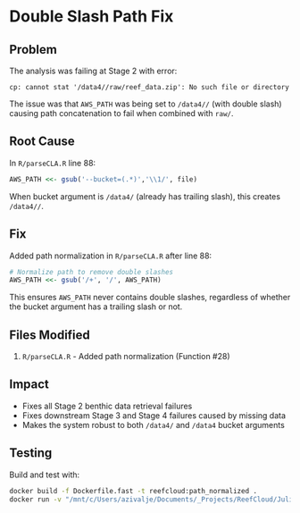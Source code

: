 # Double Slash Path Fix

## Problem
The analysis was failing at Stage 2 with error:
```
cp: cannot stat '/data4//raw/reef_data.zip': No such file or directory
```

The issue was that `AWS_PATH` was being set to `/data4//` (with double slash) causing path concatenation to fail when combined with `raw/`.

## Root Cause
In `R/parseCLA.R` line 88:
```r
AWS_PATH <<- gsub('--bucket=(.*)','\\1/', file)
```

When bucket argument is `/data4/` (already has trailing slash), this creates `/data4//`.

## Fix
Added path normalization in `R/parseCLA.R` after line 88:
```r
# Normalize path to remove double slashes
AWS_PATH <<- gsub('/+', '/', AWS_PATH)
```

This ensures `AWS_PATH` never contains double slashes, regardless of whether the bucket argument has a trailing slash or not.

## Files Modified
1. `R/parseCLA.R` - Added path normalization (Function #28)

## Impact
- Fixes all Stage 2 benthic data retrieval failures
- Fixes downstream Stage 3 and Stage 4 failures caused by missing data
- Makes the system robust to both `/data4/` and `/data4` bucket arguments

## Testing
Build and test with:
```bash
docker build -f Dockerfile.fast -t reefcloud:path_normalized .
docker run -v "/mnt/c/Users/azivalje/Documents/_Projects/ReefCloud/Julies model:/data4" reefcloud:path_normalized
```
